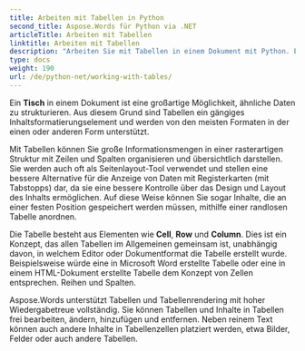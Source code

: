 ```yaml
---
title: Arbeiten mit Tabellen in Python
second_title: Aspose.Words für Python via .NET
articleTitle: Arbeiten mit Tabellen
linktitle: Arbeiten mit Tabellen
description: "Arbeiten Sie mit Tabellen in einem Dokument mit Python. Einführung in die Arbeit mit Tabellen und Tabellenknotenkonzepten in Aspose.Words für Python."
type: docs
weight: 190
url: /de/python-net/working-with-tables/
---
```


Ein **Tisch** in einem Dokument ist eine großartige Möglichkeit, ähnliche Daten zu strukturieren. Aus diesem Grund sind Tabellen ein gängiges Inhaltsformatierungselement und werden von den meisten Formaten in der einen oder anderen Form unterstützt.

Mit Tabellen können Sie große Informationsmengen in einer rasterartigen Struktur mit Zeilen und Spalten organisieren und übersichtlich darstellen. Sie werden auch oft als Seitenlayout-Tool verwendet und stellen eine bessere Alternative für die Anzeige von Daten mit Registerkarten (mit Tabstopps) dar, da sie eine bessere Kontrolle über das Design und Layout des Inhalts ermöglichen. Auf diese Weise können Sie sogar Inhalte, die an einer festen Position gespeichert werden müssen, mithilfe einer randlosen Tabelle anordnen.

Die Tabelle besteht aus Elementen wie **Cell**, **Row** und **Column**. Dies ist ein Konzept, das allen Tabellen im Allgemeinen gemeinsam ist, unabhängig davon, in welchem Editor oder Dokumentformat die Tabelle erstellt wurde. Beispielsweise würde eine in Microsoft Word erstellte Tabelle oder eine in einem HTML-Dokument erstellte Tabelle dem Konzept von Zellen entsprechen. Reihen und Spalten.

Aspose.Words unterstützt Tabellen und Tabellenrendering mit hoher Wiedergabetreue vollständig. Sie können Tabellen und Inhalte in Tabellen frei bearbeiten, ändern, hinzufügen und entfernen. Neben reinem Text können auch andere Inhalte in Tabellenzellen platziert werden, etwa Bilder, Felder oder auch andere Tabellen.